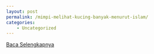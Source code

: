 ```yaml
---
layout: post
permalink: /mimpi-melihat-kucing-banyak-menurut-islam/
categories:
    - Uncategorized
---
```


[Baca Selengkapnya](/10)